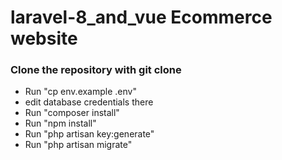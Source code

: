 # laravel-8_and_vue Ecommerce website 

  <h3>Clone the repository with git clone
</h3>
<Ul>
<li>Run "cp env.example .env"</li>
<li>edit database credentials there </li>
<li> Run "composer install" </li>
<li> Run "npm install" </li>
<li> Run "php artisan key:generate"</li>
<li> Run "php artisan migrate" </li>
</Ul>

